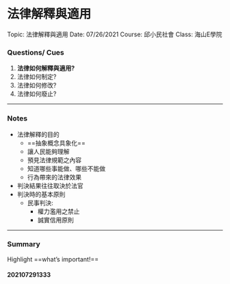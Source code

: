 # 法律解釋與適用

Topic: 法律解釋與適用
Date: 07/26/2021
Course: 邱小民社會
Class: 海山E學院

### Questions/ Cues

1.  **法律如何解釋與適用?**
2.  法律如何制定?
3.  法律如何修改?
4.  法律如何廢止?
---
### Notes
- 法律解釋的目的
	- ==抽象概念具象化==
	- 讓人民能夠理解
	- 預見法律規範之內容
	- 知道哪些事能做、哪些不能做
	- 行為帶來的法律效果
- 判決結果往往取決於法官
- 判決時的基本原則
	- 民事判決:
		- 權力濫用之禁止
		- 誠實信用原則
---
### Summary
Highlight     ==what’s important!==

#### 202107291333